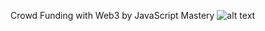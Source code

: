 Crowd Funding with Web3 by JavaScript Mastery
![alt text](https://github.com/wayosu/crowdfunding-byJSM/View%20Project.png?raw=true)
